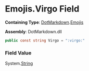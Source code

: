 # Emojis\.Virgo Field

**Containing Type**: [DotMarkdown](../../README.md)\.[Emojis](../README.md)

**Assembly**: DotMarkdown\.dll

```csharp
public const string Virgo = ":virgo:"
```

### Field Value

System\.[String](https://docs.microsoft.com/en-us/dotnet/api/system.string)